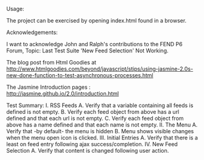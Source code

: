 
Usage:

The project can be exercised by opening index.html found in a browser.


Acknowledgements:

 I want to acknowledge John and Ralph's contributions to the FEND P6 Forum,
 Topic: Last Test Suite 'New Feed Selection' Not Working.

 The blog post from Html Goodies at http://www.htmlgoodies.com/beyond/javascript/stips/using-jasmine-2.0s-new-done-function-to-test-asynchronous-processes.html

The Jasmine Introduction pages : http://jasmine.github.io/2.0/introduction.html

Test Summary:
I. RSS Feeds
  A. Verify that a variable containing all feeds is defined is not empty.
  B. Verify each feed object from above has a url defined and that each url is not empty.
  C. Verify each feed object from above has a name defined and that each name is not empty.
II.  The Menu
  A. Verify that -by default- the menu is hidden
  B. Menu shows visible changes when the menu open icon is clicked.
III.  Initial Entries
  A.  Verify that there is a least on feed entry following ajax success/completion.
IV.  New Feed Selection
  A.  Verify that content is changed following user action.





